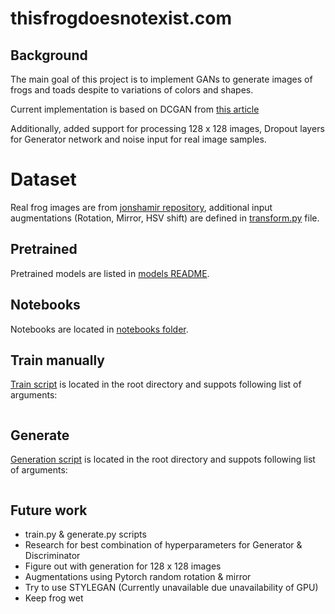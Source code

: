 # thisfrogdoesnotexist.com

## Background

The main goal of this project is to implement GANs to generate images of frogs and toads despite to variations of colors and shapes.

Current implementation is based on DCGAN from [this article](https://pytorch.org/tutorials/beginner/dcgan_faces_tutorial.html)

Additionally, added support for processing 128 x 128 images, Dropout layers for Generator network and noise input for real image samples.

# Dataset

Real frog images are from [jonshamir repository](https://github.com/jonshamir/frog-dataset/), additional input augmentations (Rotation, Mirror, HSV shift) are defined in [transform.py](transform.py) file.

## Pretrained

Pretrained models are listed in [models README](models/README.md).

## Notebooks

Notebooks are located in [notebooks folder](notebooks).

## Train manually

[Train script](train.py) is located in the root directory and suppots following list of arguments:

```

```

## Generate

[Generation script](geenrate.py) is located in the root directory and suppots following list of arguments:

```

```

## Future work

* train.py & generate.py scripts
* Research for best combination of hyperparameters for Generator & Discriminator
* Figure out with generation for 128 x 128 images
* Augmentations using Pytorch random rotation & mirror
* Try to use STYLEGAN (Currently unavailable due unavailability of GPU)
* Keep frog wet

